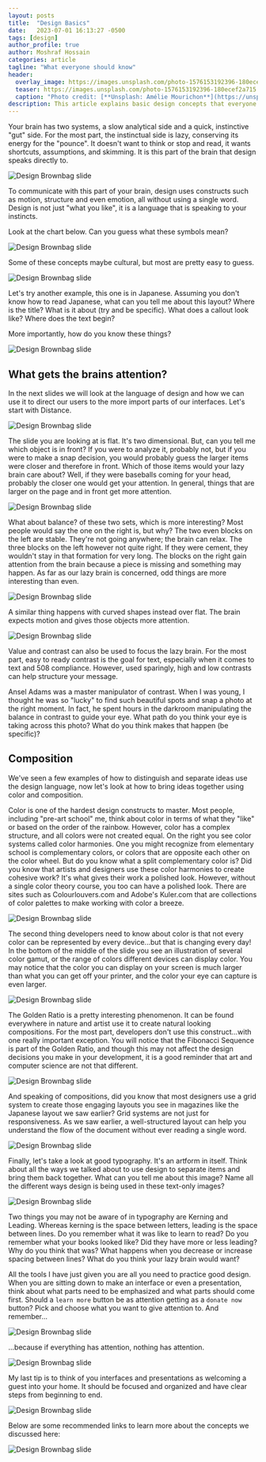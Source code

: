 ```yaml
---
layout: posts
title:  "Design Basics"
date:   2023-07-01 16:13:27 -0500
tags: [design]
author_profile: true
author: Moshraf Hossain
categories: article
tagline: "What everyone should know"
header:
  overlay_image: https://images.unsplash.com/photo-1576153192396-180ecef2a715
  teaser: https://images.unsplash.com/photo-1576153192396-180ecef2a715
  caption: "Photo credit: [**Unsplash: Amélie Mourichon**](https://unsplash.com/@amayli)"
description: This article explains basic design concepts that everyone should know.
---
```


Your brain has two systems, a slow analytical side and a quick, instinctive "gut" side. For the most part, the instinctual side is lazy, conserving its energy for the "pounce". It doesn't want to think or stop and read, it wants shortcuts, assumptions, and skimming. It is this part of the brain that design speaks directly to. 

![Design Brownbag slide](https://placehold.co/400) 

To communicate with this part of your brain, design uses constructs such as motion, structure and even emotion, all without using a single word. Design is not just "what you like", it is a language that is speaking to your instincts. 

Look at the chart below. Can you guess what these symbols mean?

![Design Brownbag slide](https://placehold.co/400)

Some of these concepts maybe cultural, but most are pretty easy to guess.

![Design Brownbag slide](https://placehold.co/400)

Let's try another example, this one is in Japanese. Assuming you don't know how to read Japanese, what can you tell me about this layout? Where is the title? What is it about (try and be specific). What does a callout look like? Where does the text begin?

More importantly, how do you know these things?

![Design Brownbag slide](https://placehold.co/400)

## What gets the brains attention?
In the next slides we will look at the language of design and how we can use it to direct our users to the more import parts of our interfaces. Let's start with Distance.

![Design Brownbag slide](https://placehold.co/400)

The slide you are looking at is flat. It's two dimensional. But, can you tell me which object is in front? If you were to analyze it, probably not, but if you were to make a snap decision, you would probably guess the larger items were closer and therefore in front. Which of those items would your lazy brain care about? Well, if they were baseballs coming for your head, probably the closer one would get your attention. In general, things that are larger on the page and in front get more attention.

![Design Brownbag slide](https://placehold.co/400)

What about balance? of these two sets, which is more interesting? Most people would say the one on the right is, but why? The two even blocks on the left are stable. They're not going anywhere; the brain can relax. The three blocks on the left however not quite right. If they were cement, they wouldn't stay in that formation for very long. The blocks on the right gain attention from the brain because a piece is missing and something may happen. As far as our lazy brain is concerned, odd things are more interesting than even.

![Design Brownbag slide](https://placehold.co/400)

A similar thing happens with curved shapes instead over flat. The brain expects motion and gives those objects more attention.

![Design Brownbag slide](https://placehold.co/400)

Value and contrast can also be used to focus the lazy brain. For the most part, easy to ready contrast is the goal for text, especially when it comes to text and 508 compliance. However, used sparingly, high and low contrasts can help structure your message.

Ansel Adams was a master manipulator of contrast. When I was young, I thought he was so "lucky" to find such beautiful spots and snap a photo at the right moment. In fact, he spent hours in the darkroom manipulating the balance in contrast to guide your eye. What path do you think your eye is taking across this photo? What do you think makes that happen (be specific)?

## Composition
We've seen a few examples of how to distinguish and separate ideas use the design language, now let's look at how to bring ideas together using color and composition. 

Color is one of the hardest design constructs to master. Most people, including "pre-art school" me, think about color in terms of what they "like" or based on the order of the rainbow. However, color has a complex structure, and all colors were not created equal. On the right you see color systems called color harmonies. One you might recognize from elementary school is complementary colors, or colors that are opposite each other on the color wheel. But do you know what a split complementary color is? Did you know that artists and designers use these color harmonies to create cohesive work? It's what gives their work a polished look. However, without a single color theory course, you too can have a polished look. There are sites such as Colourlouvers.com and Adobe's Kuler.com that are collections of color palettes to make working with color a breeze.

![Design Brownbag slide](https://placehold.co/400)

The second thing developers need to know about color is that not every color can be represented by every device...but that is changing every day! In the bottom of the middle of the slide you see an illustration of several color gamut, or the range of colors different devices can display color. You may notice that the color you can display on your screen is much larger than what you can get off your printer, and the color your eye can capture is even larger. 

![Design Brownbag slide](https://placehold.co/400)

The Golden Ratio is a pretty interesting phenomenon. It can be found everywhere in nature and artist use it to create natural looking compositions. For the most part, developers don't use this construct...with one really important exception. You will notice that the Fibonacci Sequence is part of the Golden Ratio, and though this may not affect the design decisions you make in your development, it is a good reminder that art and computer science are not that different.

![Design Brownbag slide](https://placehold.co/400)

And speaking of compositions, did you know that most designers use a grid system to create those engaging layouts you see in magazines like the Japanese layout we saw earlier? Grid systems are not just for responsiveness. As we saw earlier, a well-structured layout can help you understand the flow of the document without ever reading a single word.

![Design Brownbag slide](https://placehold.co/400)

Finally, let's take a look at good typography. It's an artform in itself. Think about all the ways we talked about to use design to separate items and bring them back together. What can you tell me about this image? Name all the different ways design is being used in these text-only images?

![Design Brownbag slide](https://placehold.co/400)

Two things you may not be aware of in typography are Kerning and Leading. Whereas kerning is the space between letters, leading is the space between lines. Do you remember what it was like to learn to read? Do you remember what your books looked like? Did they have more or less leading? Why do you think that was? What happens when you decrease or increase spacing between lines? What do you think your lazy brain would want?

All the tools I have just given you are all you need to practice good design. When you are sitting down to make an interface or even a presentation, think about what parts need to be emphasized and what parts should come first. Should a `learn more` button be as attention getting as a `donate now` button? Pick and choose what you want to give attention to. And remember...

![Design Brownbag slide](https://placehold.co/400)

...because if everything has attention, nothing has attention.

![Design Brownbag slide](https://placehold.co/400)

My last tip is to think of you interfaces and presentations as welcoming a guest into your home. It should be focused and organized and have clear steps from beginning to end. 

![Design Brownbag slide](https://placehold.co/400)

Below are some recommended links to learn more about the concepts we discussed here:

![Design Brownbag slide](https://placehold.co/400)


